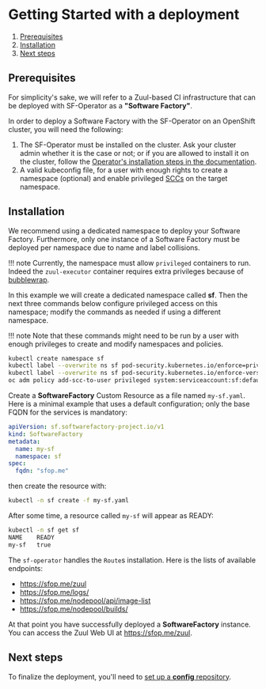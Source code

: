 # Getting Started with a deployment


1. [Prerequisites](#prerequisites)
1. [Installation](#installation)
1. [Next steps](#next-steps)

## Prerequisites

For simplicity's sake, we will refer to a Zuul-based CI infrastructure that can be deployed with SF-Operator as a **"Software Factory"**.

In order to deploy a Software Factory with the SF-Operator on an OpenShift cluster, you will need the following:

1. The SF-Operator must be installed on the cluster. Ask your cluster admin whether it is the case or not; or if you are allowed to install it on the cluster, follow the [Operator's installation steps in the documentation](../operator/getting_started.md).
1. A valid kubeconfig file, for a user with enough rights to create a namespace (optional) and enable privileged [SCCs](https://docs.openshift.com/container-platform/4.13/authentication/managing-security-context-constraints.html) on the target namespace.

## Installation

We recommend using a dedicated namespace to deploy your Software Factory. Furthermore, only one instance of a Software Factory must be deployed per namespace due to name and label collisions.

!!! note
    Currently, the namespace must allow `privileged` containers to run. Indeed the `zuul-executor` container requires
    extra privileges because of [bubblewrap](https://github.com/containers/bubblewrap).

In this example we will create a dedicated namespace called **sf**. Then the next three commands below configure privileged access on this namespace; modify the commands as needed if using a different namespace.

!!! note
    Note that these commands might need to be run by a user with enough privileges to create and modify namespaces and policies.

```sh
kubectl create namespace sf
kubectl label --overwrite ns sf pod-security.kubernetes.io/enforce=privileged
kubectl label --overwrite ns sf pod-security.kubernetes.io/enforce-version=v1.24
oc adm policy add-scc-to-user privileged system:serviceaccount:sf:default
```

Create a **SoftwareFactory** Custom Resource as a file named `my-sf.yaml`. Here is a minimal example that uses a default configuration; only the base FQDN for the services is mandatory:

```yaml
apiVersion: sf.softwarefactory-project.io/v1
kind: SoftwareFactory
metadata:
  name: my-sf
  namespace: sf
spec:
  fqdn: "sfop.me"
```

then create the resource with:

```sh
kubectl -n sf create -f my-sf.yaml
```

After some time, a resource called `my-sf` will appear as READY:
```sh
kubectl -n sf get sf
NAME    READY
my-sf   true
```

The `sf-operator` handles the `Route`s installation. Here is the lists of available
endpoints:

- https://sfop.me/zuul
- https://sfop.me/logs/
- https://sfop.me/nodepool/api/image-list
- https://sfop.me/nodepool/builds/

At that point you have successfully deployed a **SoftwareFactory** instance. You can access the Zuul Web UI at https://sfop.me/zuul.

## Next steps

To finalize the deployment, you'll need to [set up a **config** repository](./config_repository.md).
